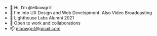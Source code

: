 - 👋 Hi, I’m @elbowgrrl
- 👀 I'm into UX Design and Web Development. Also Video Broadcasting
- 🌱 Lighthouse Labs Alumni 2021
- 💞️ Open to work and collaborations
- 📫 elbowgrrl@gmail.com

